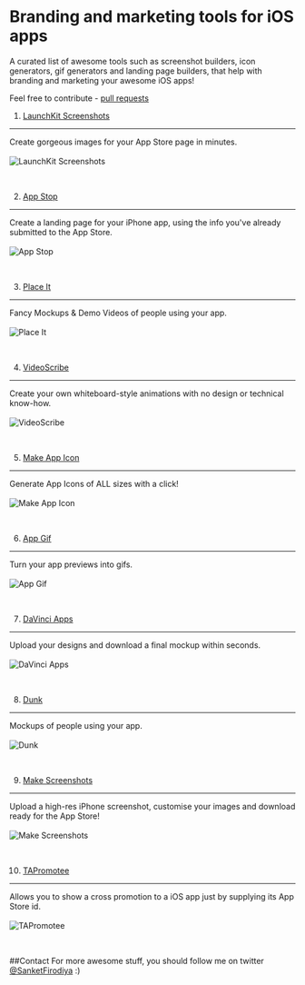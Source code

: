 # Branding and marketing tools for iOS apps
A curated list of awesome tools such as screenshot builders, icon generators, gif generators and landing page builders, that help with branding and marketing your awesome iOS apps!

Feel free to contribute - [pull requests](https://github.com/sanketfirodiya/ios-marketing-resources/pulls)

1. [LaunchKit Screenshots](https://launchkit.io/screenshots)
---
Create gorgeous images for your App Store page in minutes.
<br/><br/>
![LaunchKit Screenshots](https://github.com/sanketfirodiya/ios-marketing-resources/blob/master/Images/LaunchKit.png)

<br/>

2. [App Stop](http://app-stop.appspot.com/)
---
Create a landing page for your iPhone app, using the info you've already submitted to the App Store.
<br/><br/>
![App Stop](https://github.com/sanketfirodiya/ios-marketing-resources/blob/master/Images/AppStop.png)

<br/>

3. [Place It](https://placeit.net/)
---
Fancy Mockups & Demo Videos of people using your app.
<br/><br/>
![Place It](https://github.com/sanketfirodiya/ios-marketing-resources/blob/master/Images/PlaceIt.png)

<br/>

4. [VideoScribe](http://www.videoscribe.co/)
---
Create your own whiteboard-style animations with no design or technical know-how.
<br/><br/>
![VideoScribe](https://github.com/sanketfirodiya/ios-marketing-resources/blob/master/Images/VideoScribe.png)

<br/>

5. [Make App Icon](http://makeappicon.com/)
---
Generate App Icons of ALL sizes with a click!
<br/><br/>
![Make App Icon](https://github.com/sanketfirodiya/ios-marketing-resources/blob/master/Images/MakeAppIcon.png)

<br/>

6. [App Gif](http://appgif.io/)
---
Turn your app previews into gifs.
<br/><br/>
![App Gif](https://github.com/sanketfirodiya/ios-marketing-resources/blob/master/Images/AppGif.png)

<br/>

7. [DaVinci Apps](http://davinciapps.com/)
---
Upload your designs and download a final mockup within seconds.
<br/><br/>
![DaVinci Apps](https://github.com/sanketfirodiya/ios-marketing-resources/blob/master/Images/DaVinciApps.png)

<br/>

8. [Dunk](http://dunnnk.com/)
---
Mockups of people using your app.
<br/><br/>
![Dunk](https://github.com/sanketfirodiya/ios-marketing-resources/blob/master/Images/Dunk.png)

<br/>

9. [Make Screenshots](http://www.makescreenshots.com/)
---
Upload a high-res iPhone screenshot, customise your images and download ready for the App Store!
<br/><br/>
![Make Screenshots](https://github.com/sanketfirodiya/ios-marketing-resources/blob/master/Images/MakeScreenShots.png)

<br/>

10. [TAPromotee](https://github.com/JanC/TAPromotee)
---
Allows you to show a cross promotion to a iOS app just by supplying its App Store id.
<br/><br/>
![TAPromotee](https://github.com/sanketfirodiya/ios-marketing-resources/blob/master/Images/Promotee.png)

<br/>

##Contact
For more awesome stuff, you should follow me on twitter [@SanketFirodiya](https://twitter.com/sanketfirodiya) :)
